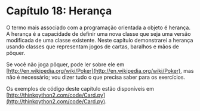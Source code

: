 # Capítulo 18: Herança

O termo mais associado com a programação orientada a objeto é herança. A herança é a capacidade de definir uma nova classe que seja uma versão modificada de uma classe existente. Neste capítulo demonstrarei a herança usando classes que representam jogos de cartas, baralhos e mãos de pôquer.

Se você não joga pôquer, pode ler sobre ele em [http://en.wikipedia.org/wiki/Poker](http://en.wikipedia.org/wiki/Poker), mas não é necessário; vou dizer tudo o que precisa saber para os exercícios.

Os exemplos de código deste capítulo estão disponíveis em [http://thinkpython2.com/code/Card.py](http://thinkpython2.com/code/Card.py).

